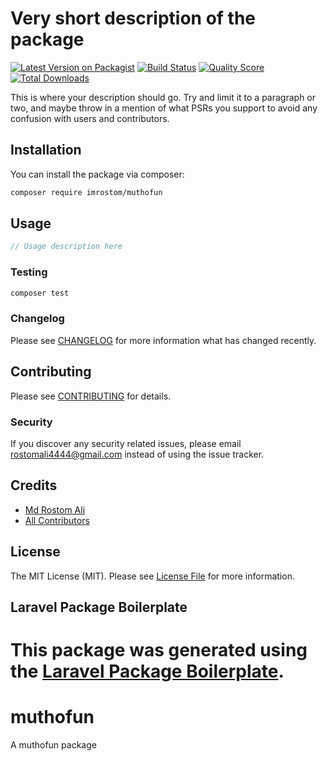 # Very short description of the package

[![Latest Version on Packagist](https://img.shields.io/packagist/v/imrostom/muthofun.svg?style=flat-square)](https://packagist.org/packages/imrostom/muthofun)
[![Build Status](https://img.shields.io/travis/imrostom/muthofun/master.svg?style=flat-square)](https://travis-ci.org/imrostom/muthofun)
[![Quality Score](https://img.shields.io/scrutinizer/g/imrostom/muthofun.svg?style=flat-square)](https://scrutinizer-ci.com/g/imrostom/muthofun)
[![Total Downloads](https://img.shields.io/packagist/dt/imrostom/muthofun.svg?style=flat-square)](https://packagist.org/packages/imrostom/muthofun)

This is where your description should go. Try and limit it to a paragraph or two, and maybe throw in a mention of what PSRs you support to avoid any confusion with users and contributors.

## Installation

You can install the package via composer:

```bash
composer require imrostom/muthofun
```

## Usage

``` php
// Usage description here
```

### Testing

``` bash
composer test
```

### Changelog

Please see [CHANGELOG](CHANGELOG.md) for more information what has changed recently.

## Contributing

Please see [CONTRIBUTING](CONTRIBUTING.md) for details.

### Security

If you discover any security related issues, please email rostomali4444@gmail.com instead of using the issue tracker.

## Credits

- [Md Rostom Ali](https://github.com/imrostom)
- [All Contributors](../../contributors)

## License

The MIT License (MIT). Please see [License File](LICENSE.md) for more information.

## Laravel Package Boilerplate

This package was generated using the [Laravel Package Boilerplate](https://laravelpackageboilerplate.com).
=======
# muthofun
A muthofun package